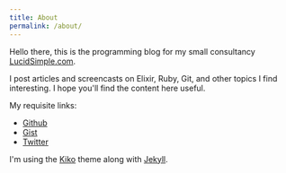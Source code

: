 ```yaml
---
title: About
permalink: /about/
---
```


<p class="lead">Hello there, this is the programming blog for my small consultancy <a href="http://lucidsimple.com">LucidSimple.com</a>.</p>

<p>I post articles and screencasts on Elixir, Ruby, Git, and other topics
I find interesting. I hope you'll find the content here useful.</p>

<p>My requisite links:</p>

<ul>
  <li><a href="https://github.com/jwhiteman" target="_blank">Github</a></li>
  <li><a href="https://gist.github.com/jwhiteman" target="_blank">Gist</a></li>
  <li><a href="https://twitter.com/lucidsimple" target="_blank">Twitter</a></li>
</ul>

<p>I'm using the <a href="http://github.com/gfjaru/Kiko">Kiko</a> theme along with <a href="http://jekyllrb.com">Jekyll</a>.</p>
